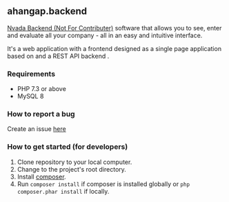 ## ahangap.backend

<a href='http://www.nvada.ir'>Nvada Backend (Not For Contributer)</a> software that allows you to see, enter and evaluate all your company - all in an easy and intuitive interface.

It's a web application with a frontend designed as a single page application based on  and a REST API backend .

### Requirements

* PHP 7.3 or above
* MySQL 8

### How to report a bug
Create an issue [here](https://github.com/abrahamghaemi/ahangap.backend/issues)


### How to get started (for developers)
1. Clone repository to your local computer.
2. Change to the project's root directory.
3. Install [composer](https://getcomposer.org/doc/00-intro.md).
4. Run `composer install` if composer is installed globally or `php composer.phar install` if locally.




